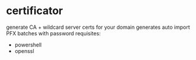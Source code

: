# certificator

generate CA + wildcard server certs for your domain
generates auto import PFX batches with password
requisites:
- powershell
- openssl
